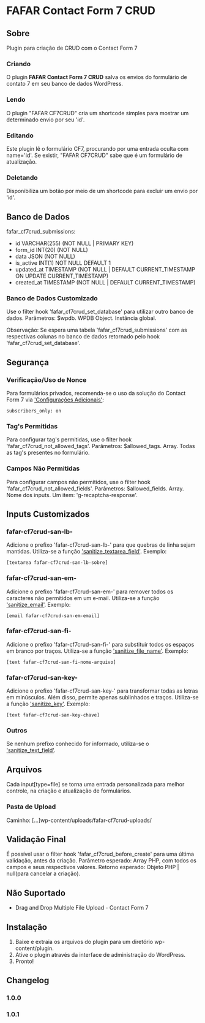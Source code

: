 # FAFAR Contact Form 7 CRUD

## Sobre

Plugin para criação de CRUD com o Contact Form 7

### Criando

O plugin **FAFAR Contact Form 7 CRUD** salva os envios do formulário de contato 7 em seu banco de dados WordPress.

### Lendo

O plugin "FAFAR CF7CRUD" cria um shortcode simples para mostrar um determinado envio por seu 'id'.

### Editando

Este plugin lê o formulário CF7, procurando por uma entrada oculta com name='id'.
Se existir, "FAFAR CF7CRUD" sabe que é um formulário de atualização.

### Deletando

Disponibiliza um botão por meio de um shortcode para excluir um envio por 'id'.

## Banco de Dados

fafar_cf7crud_submissions:

- id VARCHAR(255) (NOT NULL | PRIMARY KEY)
- form_id INT(20) (NOT NULL)
- data JSON (NOT NULL)
- is_active INT(1) NOT NULL DEFAULT 1
- updated_at TIMESTAMP (NOT NULL | DEFAULT CURRENT_TIMESTAMP ON UPDATE CURRENT_TIMESTAMP)
- created_at TIMESTAMP (NOT NULL | DEFAULT CURRENT_TIMESTAMP)

### Banco de Dados Customizado

Use o filter hook 'fafar_cf7crud_set_database' para utilizar outro banco de dados.
Parâmetros:
$wpdb. WPDB Object. Instância global.

Observação: Se espera uma tabela 'fafar_cf7crud_submissions' com as respectivas colunas no banco de dados retornado pelo hook 'fafar_cf7crud_set_database'.

## Segurança

### Verificação/Uso de Nonce

Para formulários privados, recomenda-se o uso da solução do Contact Form 7 via ['Configurações Adicionais'](https://contactform7.com/additional-settings/#subscribers-only-mode):

```
subscribers_only: on
```

### Tag's Permitidas

Para configurar tag's permitidas, use o filter hook 'fafar_cf7crud_not_allowed_tags'.
Parâmetros:
$allowed_tags. Array. Todas as tag's presentes no formulário.

### Campos Não Permitidas

Para configurar campos não permitidos, use o filter hook 'fafar_cf7crud_not_allowed_fields'.
Parâmetros:
$allowed_fields. Array. Nome dos inputs. Um item: 'g-recaptcha-response'.

## Inputs Customizados

### fafar-cf7crud-san-lb-

Adicione o prefixo 'fafar-cf7crud-san-lb-' para que quebras de linha sejam mantidas.
Utiliza-se a função ['sanitize_textarea_field'](https://developer.wordpress.org/reference/functions/sanitize_textarea_field/).
Exemplo:

```
[textarea fafar-cf7crud-san-lb-sobre]
```

### fafar-cf7crud-san-em-

Adicione o prefixo 'fafar-cf7crud-san-em-' para remover todos os caracteres não permitidos em um e-mail.
Utiliza-se a função ['sanitize_email'](https://developer.wordpress.org/reference/functions/sanitize_email/).
Exemplo:

```
[email fafar-cf7crud-san-em-email]
```

### fafar-cf7crud-san-fi-

Adicione o prefixo 'fafar-cf7crud-san-fi-' para substituir todos os espaços em branco por traços.
Utiliza-se a função ['sanitize_file_name'](https://developer.wordpress.org/reference/functions/sanitize_file_name/).
Exemplo:

```
[text fafar-cf7crud-san-fi-nome-arquivo]
```

### fafar-cf7crud-san-key-

Adicione o prefixo 'fafar-cf7crud-san-key-' para transformar todas as letras em minúsculos. Além disso, permite apenas sublinhados e traços.
Utiliza-se a função ['sanitize_key'](https://developer.wordpress.org/reference/functions/sanitize_key/).
Exemplo:

```
[text fafar-cf7crud-san-key-chave]
```

### Outros

Se nenhum prefixo conhecido for informado, utiliza-se o ['sanitize_text_field'](https://developer.wordpress.org/reference/functions/sanitize_text_field/).

## Arquivos

Cada input[type=file] se torna uma entrada personalizada para melhor controle, na criação e atualização de formulários.

### Pasta de Upload

Caminho: [...]wp-content/uploads/fafar-cf7crud-uploads/

## Validação Final

É possível usar o filter hook 'fafar_cf7crud_before_create' para uma última validação, antes da criação.
Parâmetro esperado: Array PHP, com todos os campos e seus respectivos valores.
Retorno esperado: Objeto PHP | null(para cancelar a criação).

## Não Suportado

- Drag and Drop Multiple File Upload - Contact Form 7

## Instalação

1. Baixe e extraia os arquivos do plugin para um diretório wp-content/plugin.
2. Ative o plugin através da interface de administração do WordPress.
3. Pronto!

## Changelog

### 1.0.0

### 1.0.1
